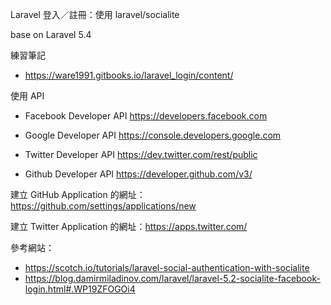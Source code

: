 Laravel 登入／註冊：使用 laravel/socialite

base on Laravel 5.4

練習筆記
* https://ware1991.gitbooks.io/laravel_login/content/

使用 API
* Facebook Developer API
https://developers.facebook.com

* Google Developer API 
https://console.developers.google.com

* Twitter Developer API
https://dev.twitter.com/rest/public

* Github Developer API
https://developer.github.com/v3/

建立 GitHub Application 的網址：https://github.com/settings/applications/new

建立 Twitter Application 的網址：https://apps.twitter.com/

參考網站： 
* https://scotch.io/tutorials/laravel-social-authentication-with-socialite 
* https://blog.damirmiladinov.com/laravel/laravel-5.2-socialite-facebook-login.html#.WP19ZFOGOi4
